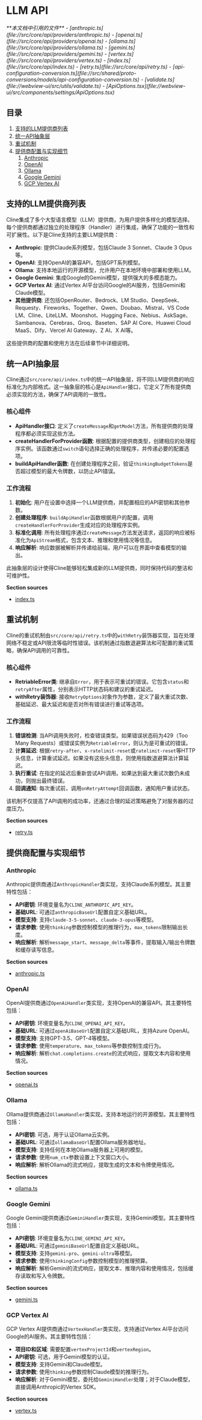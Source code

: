# LLM API

<cite>
**本文档中引用的文件**   
- [anthropic.ts](file://src/core/api/providers/anthropic.ts)
- [openai.ts](file://src/core/api/providers/openai.ts)
- [ollama.ts](file://src/core/api/providers/ollama.ts)
- [gemini.ts](file://src/core/api/providers/gemini.ts)
- [vertex.ts](file://src/core/api/providers/vertex.ts)
- [index.ts](file://src/core/api/index.ts)
- [retry.ts](file://src/core/api/retry.ts)
- [api-configuration-conversion.ts](file://src/shared/proto-conversions/models/api-configuration-conversion.ts)
- [validate.ts](file://webview-ui/src/utils/validate.ts)
- [ApiOptions.tsx](file://webview-ui/src/components/settings/ApiOptions.tsx)
</cite>

## 目录
1. [支持的LLM提供商列表](#支持的llm提供商列表)
2. [统一API抽象层](#统一api抽象层)
3. [重试机制](#重试机制)
4. [提供商配置与实现细节](#提供商配置与实现细节)
   1. [Anthropic](#anthropic)
   2. [OpenAI](#openai)
   3. [Ollama](#ollama)
   4. [Google Gemini](#google-gemini)
   5. [GCP Vertex AI](#gcp-vertex-ai)

## 支持的LLM提供商列表

Cline集成了多个大型语言模型（LLM）提供商，为用户提供多样化的模型选择。每个提供商都通过独立的处理程序（Handler）进行集成，确保了功能的一致性和可扩展性。以下是Cline支持的主要LLM提供商：

- **Anthropic**: 提供Claude系列模型，包括Claude 3 Sonnet、Claude 3 Opus等。
- **OpenAI**: 支持OpenAI的兼容API，包括GPT系列模型。
- **Ollama**: 支持本地运行的开源模型，允许用户在本地环境中部署和使用LLM。
- **Google Gemini**: 集成Google的Gemini模型，提供强大的多模态能力。
- **GCP Vertex AI**: 通过Vertex AI平台访问Google的AI服务，包括Gemini和Claude模型。
- **其他提供商**: 还包括OpenRouter、Bedrock、LM Studio、DeepSeek、Requesty、Fireworks、Together、Qwen、Doubao、Mistral、VS Code LM、Cline、LiteLLM、Moonshot、Hugging Face、Nebius、AskSage、Sambanova、Cerebras、Groq、Baseten、SAP AI Core、Huawei Cloud MaaS、Dify、Vercel AI Gateway、Z AI、X AI等。

这些提供商的配置和使用方法在后续章节中详细说明。

## 统一API抽象层

Cline通过`src/core/api/index.ts`中的统一API抽象层，将不同LLM提供商的响应标准化为内部格式。这一抽象层的核心是`ApiHandler`接口，它定义了所有提供商必须实现的方法，确保了API调用的一致性。

### 核心组件

- **ApiHandler接口**: 定义了`createMessage`和`getModel`方法，所有提供商的处理程序都必须实现这些方法。
- **createHandlerForProvider函数**: 根据配置的提供商类型，创建相应的处理程序实例。该函数通过`switch`语句选择正确的处理程序，并传递必要的配置选项。
- **buildApiHandler函数**: 在创建处理程序之前，验证`thinkingBudgetTokens`是否超过模型的最大令牌数，以防止API错误。

### 工作流程

1. **初始化**: 用户在设置中选择一个LLM提供商，并配置相应的API密钥和其他参数。
2. **创建处理程序**: `buildApiHandler`函数根据用户的配置，调用`createHandlerForProvider`生成对应的处理程序实例。
3. **标准化调用**: 所有处理程序通过`createMessage`方法发送请求，返回的响应被标准化为`ApiStream`格式，包含文本、推理和使用情况等信息。
4. **响应解析**: 响应数据被解析并传递给前端，用户可以在界面中查看模型的输出。

此抽象层的设计使得Cline能够轻松集成新的LLM提供商，同时保持代码的整洁和可维护性。

**Section sources**
- [index.ts](file://src/core/api/index.ts#L1-L421)

## 重试机制

Cline的重试机制由`src/core/api/retry.ts`中的`withRetry`装饰器实现，旨在处理网络不稳定或API限流等临时性错误。该机制通过指数退避算法和可配置的重试策略，确保API调用的可靠性。

### 核心组件

- **RetriableError类**: 继承自`Error`，用于表示可重试的错误。它包含`status`和`retryAfter`属性，分别表示HTTP状态码和建议的重试延迟。
- **withRetry装饰器**: 接收`RetryOptions`对象作为参数，定义了最大重试次数、基础延迟、最大延迟和是否对所有错误进行重试等选项。

### 工作流程

1. **错误检测**: 当API调用失败时，检查错误类型。如果错误状态码为429（Too Many Requests）或错误实例为`RetriableError`，则认为是可重试的错误。
2. **计算延迟**: 根据`retry-after`、`x-ratelimit-reset`或`ratelimit-reset`等HTTP头信息，计算重试延迟。如果没有这些头信息，则使用指数退避算法计算延迟。
3. **执行重试**: 在指定的延迟后重新尝试API调用。如果达到最大重试次数仍未成功，则抛出最终错误。
4. **回调通知**: 每次重试前，调用`onRetryAttempt`回调函数，通知用户重试状态。

该机制不仅提高了API调用的成功率，还通过合理的延迟策略避免了对服务器的过度压力。

**Section sources**
- [retry.ts](file://src/core/api/retry.ts#L0-L86)

## 提供商配置与实现细节

### Anthropic

Anthropic提供商通过`AnthropicHandler`类实现，支持Claude系列模型。其主要特性包括：

- **API密钥**: 环境变量名为`CLINE_ANTHROPIC_API_KEY`。
- **基础URL**: 可通过`anthropicBaseUrl`配置自定义基础URL。
- **模型支持**: 支持`claude-3-5-sonnet`、`claude-3-opus`等模型。
- **请求参数**: 使用`thinking`参数控制模型的推理行为，`max_tokens`限制输出长度。
- **响应解析**: 解析`message_start`、`message_delta`等事件，提取输入/输出令牌数和缓存读写信息。

**Section sources**
- [anthropic.ts](file://src/core/api/providers/anthropic.ts#L0-L246)

### OpenAI

OpenAI提供商通过`OpenAiHandler`类实现，支持OpenAI的兼容API。其主要特性包括：

- **API密钥**: 环境变量名为`CLINE_OPENAI_API_KEY`。
- **基础URL**: 可通过`openAiBaseUrl`配置自定义基础URL，支持Azure OpenAI。
- **模型支持**: 支持GPT-3.5、GPT-4等模型。
- **请求参数**: 使用`temperature`、`max_tokens`等参数控制生成行为。
- **响应解析**: 解析`chat.completions.create`的流式响应，提取文本内容和使用情况。

**Section sources**
- [openai.ts](file://src/core/api/providers/openai.ts#L0-L140)

### Ollama

Ollama提供商通过`OllamaHandler`类实现，支持本地运行的开源模型。其主要特性包括：

- **API密钥**: 可选，用于认证Ollama云实例。
- **基础URL**: 可通过`ollamaBaseUrl`配置Ollama服务器地址。
- **模型支持**: 支持任何在本地Ollama服务器上可用的模型。
- **请求参数**: 使用`num_ctx`参数设置上下文窗口大小。
- **响应解析**: 解析Ollama的流式响应，提取生成的文本和令牌使用情况。

**Section sources**
- [ollama.ts](file://src/core/api/providers/ollama.ts#L0-L122)

### Google Gemini

Google Gemini提供商通过`GeminiHandler`类实现，支持Gemini模型。其主要特性包括：

- **API密钥**: 环境变量名为`CLINE_GEMINI_API_KEY`。
- **基础URL**: 可通过`geminiBaseUrl`配置自定义基础URL。
- **模型支持**: 支持`gemini-pro`、`gemini-ultra`等模型。
- **请求参数**: 使用`thinkingConfig`参数控制模型的推理预算。
- **响应解析**: 解析Gemini的流式响应，提取文本、推理内容和使用情况，包括缓存读取和写入令牌数。

**Section sources**
- [gemini.ts](file://src/core/api/providers/gemini.ts#L0-L472)

### GCP Vertex AI

GCP Vertex AI提供商通过`VertexHandler`类实现，支持通过Vertex AI平台访问Google的AI服务。其主要特性包括：

- **项目ID和区域**: 需要配置`vertexProjectId`和`vertexRegion`。
- **API密钥**: 可选，用于Gemini模型的认证。
- **模型支持**: 支持Gemini和Claude模型。
- **请求参数**: 使用`thinking`参数控制Claude模型的推理行为。
- **响应解析**: 对于Gemini模型，委托给`GeminiHandler`处理；对于Claude模型，直接调用Anthropic的Vertex SDK。

**Section sources**
- [vertex.ts](file://src/core/api/providers/vertex.ts#L0-L278)